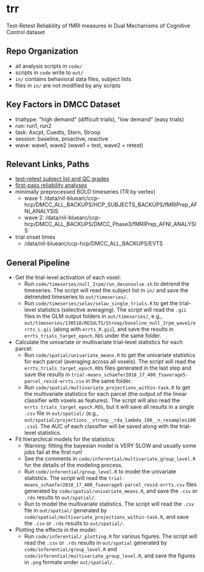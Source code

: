 # trr

Test-Retest Reliability of fMRI measures in Dual Mechanisms of Cognitive Control dataset

## Repo Organization

- all analysis scripts in `code/`
- scripts in `code` write to `out/`
- `in/` contains behavioral data files, subject lists
- files in `in/` are not modified by any scripts

## Key Factors in DMCC Dataset

- trialtype: "high demand" (difficult trials), "low demand" (easy trials)
- run: run1, run2
- task: Axcpt, Cuedts, Stern, Stroop
- session: baseline, proactive, reactive
- wave: wave1, wave2 (wave1 = test, wave2 = retest)

## Relevant Links, Paths

- [test-retest subject list and QC grades](https://3.basecamp.com/3758557/buckets/3792852/messages/4106700214)
- [first-pass reliability analyses](https://3.basecamp.com/3758557/buckets/3792852/messages/3983554628)
- minimally preprocessed BOLD timeseries (TR by vertex)
  - wave 1: /data/nil-bluearc/ccp-hcp/DMCC_ALL_BACKUPS/HCP_SUBJECTS_BACKUPS/fMRIPrep_AFNI_ANALYSIS
  - wave 2: /data/nil-bluearc/ccp-hcp/DMCC_ALL_BACKUPS/DMCC_Phase3/fMRIPrep_AFNI_ANALYSIS
- trial onset times
  - /data/nil-bluearc/ccp-hcp/DMCC_ALL_BACKUPS/EVTS

## General Pipeline

- Get the trial-level activation of each voxel:
  - Run `code/timeseries/null_2rpm/run_deconvolve.sh` to detrend the timeseries. The script will read the subject list in `in/` and save the detrended timeseries to `out/timeseries/`.
  - Run `code/timeseries/selav/selav_single_trials.R` to get the trial-level statistics (selective averaging). The script will read the `.gii` files in the GLM output folders in `out/timeseries/`, e.g., `out/timeseries/130518/RESULTS/Stroop/baseline_null_2rpm_wave1/errts_L.gii` (along with `errts_R.gii`), and save the results in `errts_trials_target_epoch.RDS` under the same folder.
- Calculate the univariate or multivariate trial-level statistics for each parcel:
  - Run `code/spatial/univariate_means.R` to get the univariate statistics for each parcel (averaging across all voxels). The script will read the `errts_trials_target_epoch.RDS` files generated in the last step and save the results in `trial-means_schaefer2018_17_400_fsaverage5-parcel_resid-errts.csv` in the same folder.
  - Run `code/spatial/multivariate_projections_within-task.R` to get the multivariate statistics for each parcel (the output of the linear classifier with voxels as features). The script will also read the `errts_trials_target_epoch.RDS`, but it will save all results in a single `.csv` file in `out/spatial/` (e.g., `out/spatial/projections__stroop__rda_lambda_100__n_resamples100.csv`). The AUC of each classifier will be saved along with the trial-level statistics.
- Fit hierarchical models for the statistics:
  - Warning: fitting the bayesian model is VERY SLOW and usually some jobs fail at the first run!
  - See the comments in `code/inferential/multivariate_group_level.R` for the details of the modeling process.
  - Run `code/inferential/group_level.R` to model the univariate statistics. The script will read the `trial-means_schaefer2018_17_400_fsaverage5-parcel_resid-errts.csv` files generated by `code/spatial/univariate_means.R`, and save the `.csv` or `.rds` results to `out/spatial/`.
  - Run  to model the multivariate statistics. The script will read the `.csv` file in `out/spatial/` generated by `code/spatial/multivariate_projections_within-task.R`, and save the `.csv` or `.rds` results to `out/spatial/`.
- Plotting the effects in the model:
  - Run `code/inferential/_plotting.R` for various figures. The script will read the `.csv` or `.rds` results in `out/spatial` generated by `code/inferential/group_level.R` and `code/inferential/multivariate_group_level.R`, and save the figures in `.png` formate under `out/spatial/`.